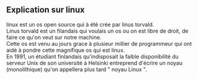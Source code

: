 ## Explication sur linux

<p>linux est un os open source qui à été crée par linus torvald.<br>
Linus torvald est un filandais qui voulais un os ou on est libre de droit, de faire ce qu'on veut sur notre machine.<br>
Cette os est venu au jours grace à plusieur millier de programmeur qui ont aidé à pondre cette magnifique os qui est linux.<br>
En 1991, un étudiant finlandais qu'indisposait la faible disponibilité du serveur Unix de son université à Helsinki entreprend d'écrire un noyau<br>(monolithique) qu'on appellera plus tard " noyau Linux ".<br>
</p>
